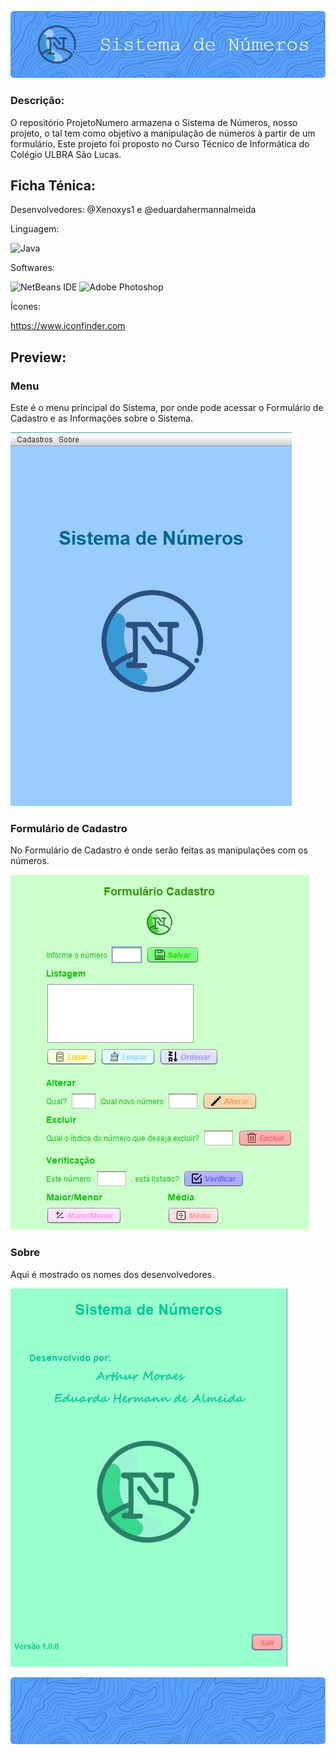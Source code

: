 ![Header](./ProjetoNumeroHeader.jpeg)

### Descrição:
O repositório ProjetoNumero armazena o Sistema de Números, nosso projeto, o tal tem como objetivo a manipulação de números à partir de um formulário. Este projeto foi proposto no Curso Técnico de Informática do Colégio ULBRA São Lucas.

## Ficha Ténica:

Desenvolvedores: @Xenoxys1 e @eduardahermannalmeida 

Linguagem:

![Java](https://img.shields.io/badge/Java-ED8B00?style=for-the-badge&logo=openjdk&logoColor=white)

Softwares:

![NetBeans IDE](https://img.shields.io/badge/NetBeansIDE-1B6AC6.svg?style=for-the-badge&logo=apache-netbeans-ide&logoColor=white)
![Adobe Photoshop](https://img.shields.io/badge/adobe%20photoshop-%2331A8FF.svg?style=for-the-badge&logo=adobe%20photoshop&logoColor=white)


Ícones:

https://www.iconfinder.com


## Preview:

### Menu
Este é o menu principal do Sistema, por onde pode acessar o Formulário de Cadastro e as Informações sobre o Sistema.

![Menu](./ProjetoNumeroMenu.jpeg)

### Formulário de Cadastro
No Formulário de Cadastro é onde serão feitas as manipulações com os números.

![Cadastro](./ProjetoNumeroCadastro.jpeg)

### Sobre
Aqui é mostrado os nomes dos desenvolvedores.

![Sobre](./ProjetoNumeroSobre.jpeg)

![Footer](./ProjetoNumeroFooter.jpeg)


